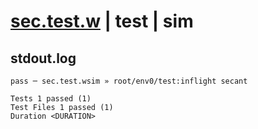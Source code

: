 # [sec.test.w](../../../../../../examples/tests/sdk_tests/math/sec.test.w) | test | sim

## stdout.log
```log
pass ─ sec.test.wsim » root/env0/test:inflight secant
 
Tests 1 passed (1)
Test Files 1 passed (1)
Duration <DURATION>
```

